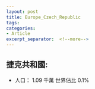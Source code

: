 ```yaml
---
layout: post
title: Europe_Czech_Republic
tags: 
categories:
- Article
excerpt_separator:  <!--more-->
---
```

## 捷克共和國:
- 人口： 1.09 千萬 世界佔比 0.1%